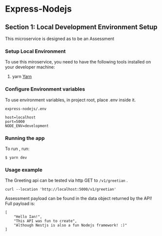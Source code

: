 # Express-Nodejs

## Section 1: Local Development Environment Setup

This microservice is designed as to be an Assessment

### Setup Local Environment

To use this miroservice, you need to have the following tools installed on your
developer machine:

1. yarn [Yarn](https://classic.yarnpkg.com/lang/en/docs/install)

### Configure Environment variables

To use environment variables, in project root, place .env inside it.

```
express-nodejs/.env
```

```
host=localhost
port=5000
NODE_ENV=development
```

### Running the app

To run , run:

```
$ yarn dev
```

### Usage example

The Greeting api can be tested via http GET to `/v1/greetian` .

```
curl --location 'http://localhost:5000/v1/greetian'
```

Assessment payload can be found in the data object returned by the API! Full
payload is:

```
[
    "Hello Ian!",
    "This API was fun to create",
    "Although Nestjs is also a fun Nodejs framework! :)"
]

```
